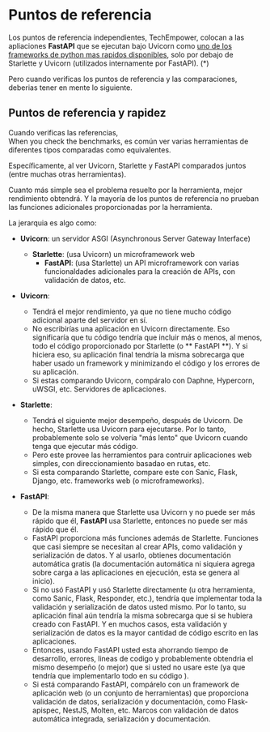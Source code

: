 # Puntos de referencia

Los puntos de referencia  independientes, TechEmpower, colocan a las apliaciones **FastAPI** que se ejecutan bajo Uvicorn como <a href="https://www.techempower.com/benchmarks/#section=test&runid=7464e520-0dc2-473d-bd34-dbdfd7e85911&hw=ph&test=query&l=zijzen-7" class="external-link" target="_blank"> uno de los frameworks de python mas rapidos disponibles</a>, solo por debajo de Starlette y Uvicorn (utilizados internamente por FastAPI). (*)

Pero cuando verificas los puntos de referencia y las comparaciones, deberias tener en mente lo siguiente.

## Puntos de referencia y rapidez

Cuando verificas las referencias,  
When you check the benchmarks, es común ver varias herramientas de diferentes tipos comparadas como equivalentes.

Específicamente, al ver Uvicorn, Starlette y FastAPI comparados juntos (entre muchas otras herramientas).

Cuanto más simple sea el problema resuelto por la herramienta, mejor rendimiento obtendrá. Y la mayoría de los puntos de referencia no prueban las funciones adicionales proporcionadas por la herramienta.

La jerarquia es algo como:

* **Uvicorn**: un servidor ASGI (Asynchronous Server Gateway Interface)
  * **Starlette**: (usa Uvicorn) un microframework web
    * **FastAPI**: (usa Starlette) un API microframework con varias funcionaldades adicionales para la creación de APIs, con validación de datos, etc.

* **Uvicorn**:
  * Tendrá el mejor rendimiento, ya que no tiene mucho código adicional aparte del servidor en sí.
  * No escribirías una aplicación en Uvicorn directamente. Eso significaría que tu código tendría que incluir más o menos, al menos, todo el código proporcionado por Starlette (o ** FastAPI **). Y si hiciera eso, su aplicación final tendría la misma sobrecarga que haber usado un framework y minimizando el código y los errores de su aplicación.
  * Si estas comparando Uvicorn, compáralo con Daphne, Hypercorn, uWSGI, etc. Servidores de aplicaciones.
* **Starlette**:
  * Tendrá el siguiente mejor desempeño, después de Uvicorn. De hecho, Starlette usa Uvicorn para ejecutarse. Por lo tanto, probablemente solo se volvería "más lento" que Uvicorn cuando tenga que ejecutar más código.
  * Pero este provee las herramientos para contruir aplicaciones web simples, con direccionamiento basadao en rutas, etc.
  * Si esta comparando Starlette, compare este con Sanic, Flask, Django, etc. frameworks web (o microframeworks).
* **FastAPI**:
  * De la misma manera que Starlette usa Uvicorn y no puede ser más rápido que él, **FastAPI** usa Starlette, entonces no puede ser más rápido que él.
  * FastAPI proporciona más funciones además de Starlette. Funciones que casi siempre se necesitan al crear APIs, como validación y serialización de datos. Y al usarlo, obtienes documentación automática gratis (la documentación automática ni siquiera agrega sobre carga a las aplicaciones en ejecución, esta se genera al inicio).
  * Si no usó FastAPI y usó Starlette directamente (u otra herramienta, como Sanic, Flask, Responder, etc.), tendría que implementar toda la validación y serialización de datos usted mismo. Por lo tanto, su aplicación final aún tendría la misma sobrecarga que si se hubiera creado con FastAPI. Y en muchos casos, esta validación y serialización de datos es la mayor cantidad de código escrito en las aplicaciones.
  * Entonces, usando FastAPI usted esta ahorrando tiempo de desarrollo, errores, lineas de codigo y probablemente obtendria el mismo desempeño (o mejor) que si usted no usare este (ya que tendría que implementarlo todo en su código ).
  * Si está comparando FastAPI, compárelo con un framework de aplicación web (o un conjunto de herramientas) que proporciona validación de datos, serialización y documentación, como Flask-apispec, NestJS, Molten, etc. Marcos con validación de datos automática integrada, serialización y documentación.
